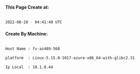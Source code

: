 
   
#### This Page Create at:

```bash

2022-08-28 - 04:41:40 UTC

```

#### Create By Machine:

```bash

Host Name : fv-az489-568

platform  : Linux-5.15.0-1017-azure-x86_64-with-glibc2.31

Ip Local  : 10.1.0.44

```

